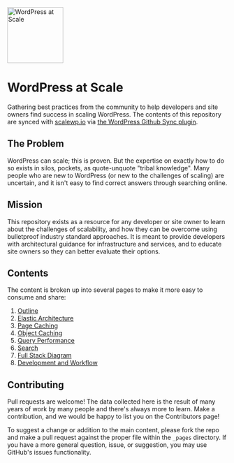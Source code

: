 <img src="https://raw.githubusercontent.com/pantheon-systems/wordpress-at-scale/master/logo.png" alt="WordPress at Scale" width="128" />

# WordPress at Scale

Gathering best practices from the community to help developers and site owners find success in scaling WordPress. The contents of this repository are synced with [scalewp.io](https://www.scalewp.io/) via [the WordPress Github Sync plugin](https://wordpress.org/plugins/wp-github-sync/).

## The Problem

WordPress can scale; this is proven. But the expertise on exactly how to do so exists in silos, pockets, as quote-unquote "tribal knowledge". Many people who are new to WordPress (or new to the challenges of scaling) are uncertain, and it isn't easy to find correct answers through searching online.

## Mission

This repository exists as a resource for any developer or site owner to learn about the challenges of scalability, and how they can be overcome using bulletproof industry standard approaches. It is meant to provide developers with architectural guidance for infrastructure and services, and to educate site owners so they can better evaluate their options.

## Contents

The content is broken up into several pages to make it more easy to consume and share:

1. [Outline](_pages/scale.md)
2. [Elastic Architecture](_pages/elastic-architecture.md)
3. [Page Caching](_pages/page-caching.md)
4. [Object Caching](_pages/object-caching.md)
5. [Query Performance](_pages/query-performance.md)
6. [Search](_pages/searching-for-scale.md)
7. [Full Stack Diagram](_pages//a-real-world-scalable-architecture.md)
8. [Development and Workflow](_pages/development-and-workflow.md)


## Contributing

Pull requests are welcome! The data collected here is the result of many years of work by many people and there's always more to learn. Make a contribution, and we would be happy to list you on the Contributors page!

To suggest a change or addition to the main content, please fork the repo and make a pull request against the proper file within the `_pages` directory. If you have a more general question, issue, or suggestion, you may use GitHub's issues functionality.
